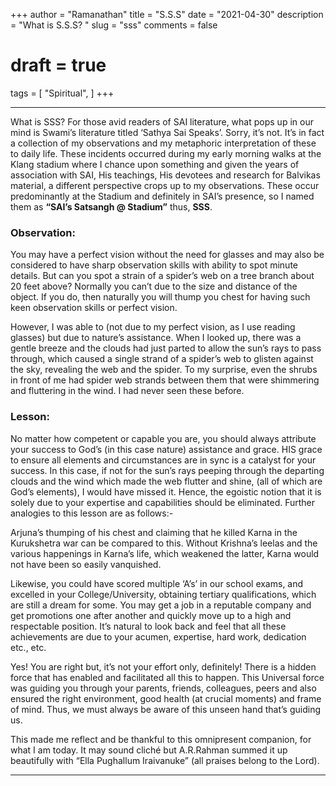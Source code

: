 +++
author = "Ramanathan"
title = "S.S.S"
date = "2021-04-30"
description = "What is S.S.S? "
slug = "sss"
comments = false
# draft = true
tags = [
    "Spiritual",
]
+++

---


What is SSS? For those avid readers of SAI literature, what pops up in our mind is Swami’s literature titled  ‘Sathya Sai Speaks’. Sorry, it’s not. It’s in fact a collection of my observations and my metaphoric interpretation of these to daily life. These incidents occurred during my early morning walks at the Klang stadium where I chance upon something and given the years of association with SAI, His teachings, His devotees and research for Balvikas material, a different perspective crops up to my observations. These occur predominantly at the Stadium and definitely in SAI’s presence, so I named them as **“SAI’s Satsangh @ Stadium”** thus, **SSS**.   

### Observation:

You may have a perfect vision without the need for glasses and may also be considered to have sharp observation skills with ability to spot minute details.  But can you spot a strain of a spider’s web on a tree branch about 20 feet above? Normally you can’t due to the size and distance of the object. If you do, then naturally you will thump you chest for having such keen observation skills or perfect vision. 

However, I was able to (not due to my perfect vision, as I use reading glasses) but due to nature’s assistance. When I looked up, there was a gentle breeze and the clouds had just parted to allow the sun’s rays to pass through, which caused a single strand of a spider’s web to glisten against the sky, revealing the web and the spider. To my surprise, even the shrubs in front of me had spider web strands between them that were shimmering and fluttering in the wind. I had never seen these before. 

### Lesson: 

No matter how competent or capable you are, you should always attribute your success to God’s (in this case nature) assistance and grace. HIS grace to ensure all elements and circumstances are in sync is a catalyst for your success. In this case, if not for the sun’s rays peeping through the departing clouds and the wind which made the web flutter and shine, (all of which are God’s elements), I would have missed it. Hence, the egoistic notion that it is solely due to your expertise and capabilities should be eliminated. Further analogies to this lesson are as follows:-

Arjuna’s thumping of his chest and claiming that he killed Karna in the Kurukshetra war can be compared to this. Without Krishna’s leelas and the various happenings in Karna’s life, which weakened the latter, Karna would not have been so easily vanquished.   

Likewise, you could have scored multiple ‘A’s’ in our school exams, and excelled in your College/University, obtaining tertiary qualifications, which are still a dream for some. You may get a job in a reputable company and get promotions one after another and quickly move up to a high and respectable position. It’s natural to look back and feel that all these achievements are due to your acumen, expertise, hard work, dedication etc., etc. 

Yes! You are right but, it’s not your effort only, definitely! There is a hidden force that has enabled and facilitated all this to happen. This Universal force was guiding you through your parents, friends, colleagues, peers and also ensured the right environment, good health (at crucial moments) and frame of mind. Thus, we must always be aware of this unseen hand that’s guiding us.  

This made me reflect and be thankful to this omnipresent companion, for what I am today. It may sound cliché but A.R.Rahman summed it up beautifully with “Ella Pughallum Iraivanuke” (all praises belong to the Lord).   


---